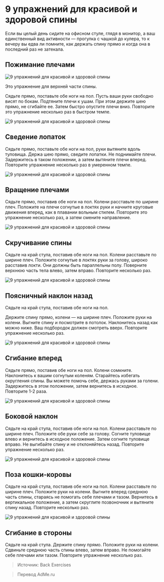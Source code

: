 # 9 упражнений для красивой и здоровой спины
Если вы целый день сидите на офисном стуле, глядя в монитор, а ваш единственный вид активности — прогулка с чашкой до кулера, то к вечеру вы едва ли помните, как держать спину прямо и когда она в последний раз не затекала.

## Пожимание плечами
![9 упражнений для красивой и здоровой спины](/images/Houseworks/Health/spina-01.jpg '9 упражнений для красивой и здоровой спины')

Это упражнение для верхней части спины.

Сядьте прямо, поставьте обе ноги на пол. Пусть ваши руки свободно висят по бокам. Подтяните плечи к ушам. При этом держите шею прямо, не сгибайте ее. Затем быстро опустите плечи вниз. Повторите это упражнение несколько раз в быстром темпе.

![9 упражнений для красивой и здоровой спины](/images/Houseworks/Health/spina-02.jpg '9 упражнений для красивой и здоровой спины')

## Сведение лопаток
Сядьте прямо, поставьте обе ноги на пол, руки вытяните вдоль туловища. Держа шею прямо, сведите лопатки. Не поднимайте плечи. Задержитесь в таком положении, а затем вытяните плечи вперед. Повторите упражнение несколько раз в умеренном темпе.

![9 упражнений для красивой и здоровой спины](/images/Houseworks/Health/spina-03.jpg '9 упражнений для красивой и здоровой спины')

## Вращение плечами
Сядьте прямо, поставив обе ноги на пол. Колени расставьте по ширине плеч. Положите на плечи согнутые в локтях руки и начните круговые движения вперед, как в плавании вольным стилем. Повторите это упражнение несколько раз, а затем смените направление.

![9 упражнений для красивой и здоровой спины](/images/Houseworks/Health/spina-04.jpg '9 упражнений для красивой и здоровой спины')

## Скручивание спины
Сядьте на край стула, поставив обе ноги на пол. Колени расставьте по ширине плеч. Положите согнутые в локтях руки за голову, широко расставив локти. Они должны быть параллельны полу. Поверните верхнюю часть тела влево, затем вправо. Повторите несколько раз.

![9 упражнений для красивой и здоровой спины](/images/Houseworks/Health/spina-05.jpg '9 упражнений для красивой и здоровой спины')

## Поясничный наклон назад
Сядьте на край стула, поставив обе ноги на пол.

Держите спину прямо, колени — на ширине плеч. Положите руки на колени. Выгните спину и посмотрите в потолок. Наклонитесь назад как можно ниже. Ваш подбородок должен смотреть вверх. Повторите упражнение несколько раз.

![9 упражнений для красивой и здоровой спины](/images/Houseworks/Health/spina-06.jpg '9 упражнений для красивой и здоровой спины')

## Сгибание вперед
Сядьте прямо, поставив обе ноги на пол. Колени сомкните. Наклонитесь к вашим согнутым коленям. Старайтесь избегать округления спины. Вы можете помочь себе, держась руками за голени. Задержитесь в этом положении, затем вернитесь в исходное. Повторите 1-2 раза.

![9 упражнений для красивой и здоровой спины](/images/Houseworks/Health/spina-07.jpg '9 упражнений для красивой и здоровой спины')

## Боковой наклон
Сядьте на край стула, поставив обе ноги на пол. Колени расставьте по ширине плеч. Положите обе руки себе за голову. Согните туловище влево и вернитесь в исходное положение. Затем согните туловище вправо. Не выгибайте спину и не отклоняйтесь назад. Повторите упражнение несколько раз.

![9 упражнений для красивой и здоровой спины](/images/Houseworks/Health/spina-08.jpg '9 упражнений для красивой и здоровой спины')

## Поза кошки-коровы
Сядьте на край стула, поставив обе ноги на пол. Колени расставьте по ширине плеч. Положите руки на колени. Выгните вперед среднюю часть спины, стараясь не помогать себе плечами и тазом. Вернитесь в вертикальное положение, а затем скруглите позвоночник и вытяните спину назад. Повторите несколько раз.

![9 упражнений для красивой и здоровой спины](/images/Houseworks/Health/spina-09.jpg '9 упражнений для красивой и здоровой спины')

## Сгибание в стороны
Сядьте на край стула. Держите спину прямо. Положите руки на колени. Сдвиньте среднюю часть спины влево, затем вправо. Не помогайте себе плечами или тазом. Повторите упражнение несколько раз.

> Источник: Back Exercises

> Перевод AdMe.ru
